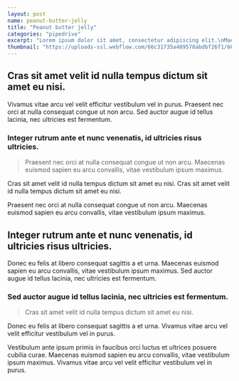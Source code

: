 ```yaml
---
layout: post
name: peanut-butter-jelly
title: "Peanut butter jelly"
categories: "pipedrive"
excerpt: "Lorem ipsum dolor sit amet, consectetur adipiscing elit.\nMaecenas euismod sapien eu arcu convallis, vitae vestibulum ipsum maximus.\nMaecenas euismod sapien eu arcu convallis, vitae vestibulum ipsum maximus.\nSed auctor augue id."
thumbnail: "https://uploads-ssl.webflow.com/66c31735a489578abdbf26f1/66c3422c3188060700245d86_image9.jpeg"
---
```


<section>
    <h2>Cras sit amet velit id nulla tempus dictum sit amet eu nisi.</h2><p>Vivamus vitae arcu vel velit efficitur vestibulum vel in purus. Praesent nec orci at nulla consequat congue ut non arcu. Sed auctor augue id tellus lacinia, nec ultricies est fermentum.</p><h3>Integer rutrum ante et nunc venenatis, id ultricies risus ultricies.</h3><blockquote>Praesent nec orci at nulla consequat congue ut non arcu. Maecenas euismod sapien eu arcu convallis, vitae vestibulum ipsum maximus.</blockquote><p>Cras sit amet velit id nulla tempus dictum sit amet eu nisi. Cras sit amet velit id nulla tempus dictum sit amet eu nisi.</p><p>Praesent nec orci at nulla consequat congue ut non arcu. Maecenas euismod sapien eu arcu convallis, vitae vestibulum ipsum maximus.</p><h2>Integer rutrum ante et nunc venenatis, id ultricies risus ultricies.</h2><p>Donec eu felis at libero consequat sagittis a et urna. Maecenas euismod sapien eu arcu convallis, vitae vestibulum ipsum maximus. Sed auctor augue id tellus lacinia, nec ultricies est fermentum.</p><h3>Sed auctor augue id tellus lacinia, nec ultricies est fermentum.</h3><blockquote>Cras sit amet velit id nulla tempus dictum sit amet eu nisi.</blockquote><p>Donec eu felis at libero consequat sagittis a et urna. Vivamus vitae arcu vel velit efficitur vestibulum vel in purus.</p><p>Vestibulum ante ipsum primis in faucibus orci luctus et ultrices posuere cubilia curae. Maecenas euismod sapien eu arcu convallis, vitae vestibulum ipsum maximus. Vivamus vitae arcu vel velit efficitur vestibulum vel in purus.</p>
</section>
